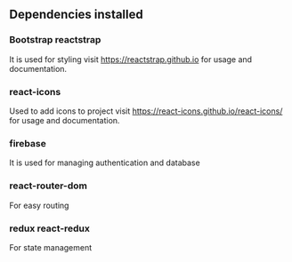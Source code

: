 ## Dependencies installed

### Bootstrap reactstrap
It is used for styling visit https://reactstrap.github.io for usage and documentation.

### react-icons
Used to add icons to project visit https://react-icons.github.io/react-icons/ for usage and documentation.

### firebase 
It is used for managing authentication and database

### react-router-dom
For easy routing 

### redux react-redux
For state management